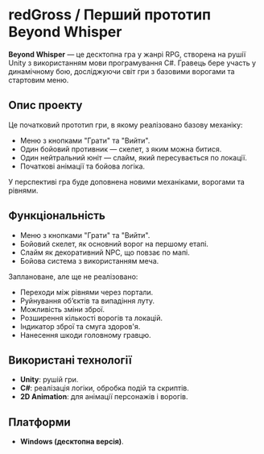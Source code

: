 # redGross / Перший прототип Beyond Whisper

**Beyond Whisper** — це десктопна гра у жанрі RPG, створена на рушії Unity з використанням мови програмування C#. Гравець бере участь у динамічному бою, досліджуючи світ гри з базовими ворогами та стартовим меню.

## Опис проекту

Це початковий прототип гри, в якому реалізовано базову механіку:
- Меню з кнопками "Грати" та "Вийти".
- Один бойовий противник — скелет, з яким можна битися.
- Один нейтральний юніт — слайм, який пересувається по локації.
- Початкові анімації та бойова логіка.

У перспективі гра буде доповнена новими механіками, ворогами та рівнями.

## Функціональність

- Меню з кнопками "Грати" та "Вийти".
- Бойовий скелет, як основний ворог на першому етапі.
- Слайм як декоративний NPC, що повзає по мапі.
- Бойова система з використанням меча.

Заплановане, але ще не реалізовано:

- Переходи між рівнями через портали.
- Руйнування об’єктів та випадіння луту.
- Можливість зміни зброї.
- Розширення кількості ворогів та локацій.
- Індикатор зброї та смуга здоров'я.
- Нанесення шкоди головному гравцю.

## Використані технології

- **Unity**: рушій гри.
- **C#**: реалізація логіки, обробка подій та скриптів.
- **2D Animation**: для анімації персонажів і ворогів.

## Платформи

- **Windows (десктопна версія)**.
